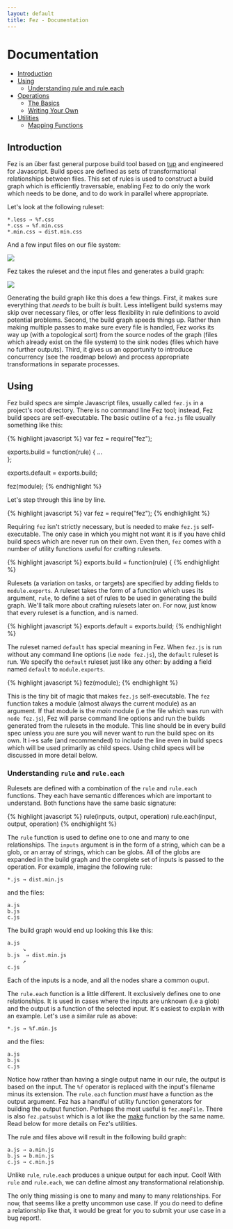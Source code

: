 ```yaml
---
layout: default
title: Fez - Documentation
---
```


Documentation
=============

* <a href="#intro">Introduction</a>
* <a href="#using">Using</a>
  * <a href="#understanding">Understanding rule and rule.each</a>
* <a href="#ops">Operations</a>
  * <a href="#op-basics">The Basics</a>
  * <a href="#op-writing">Writing Your Own</a>
* <a href="#utilities">Utilities</a>
  * <a href="#mapping">Mapping Functions</a>

<a name="intro"></a>
Introduction
------------

Fez is an über fast general purpose build tool based on [tup][2] and engineered for Javascript. Build specs are defined as sets of transformational relationships between files. This set of rules is used to construct a build graph which is efficiently traversable, enabling Fez to do only the work which needs to be done, and to do work in parallel where appropriate.

Let's look at the following ruleset:

    *.less → %f.css
    *.css → %f.min.css
    *.min.css → dist.min.css

And a few input files on our file system:

![](https://dl.dropboxusercontent.com/u/10832827/before.svg)

Fez takes  the ruleset and  the input files and  generates a
build graph:

![](https://dl.dropboxusercontent.com/u/10832827/after.svg)

Generating the build graph like this does a few things. First, it makes sure
everything that *needs* to be built *is* built. Less intelligent build systems
may skip over necessary files, or offer less flexibility in rule definitions to
avoid potential problems. Second, the build graph speeds things up. Rather than
making multiple passes to make sure every file is handled, Fez works its way up
(with a topological sort) from the source nodes of the graph (files which
already exist on the file system) to the sink nodes (files which have no further
outputs). Third, it gives us an opportunity to introduce concurrency (see the
roadmap below) and process appropriate transformations in separate processes.

<a name="using"></a>
Using
-----

Fez build specs are simple Javascript files, usually called `fez.js` in a
project's root directory. There is no command line Fez tool; instead, Fez build
specs are self-executable.  The basic outline of a `fez.js` file usually
something like this:

{% highlight javascript %}
var fez = require("fez");

exports.build = function(rule) {
  ...    		  
};

exports.default = exports.build;

fez(module);
{% endhighlight %}

Let's step through this line by line.

{% highlight javascript %}
var fez = require("fez");
{% endhighlight %}

Requiring `fez` isn't strictly necessary, but is needed to make `fez.js`
self-executable. The only case in which you might not want it is if you have
child build specs which are never run on their own. Even then, `fez` comes with
a number of utility functions useful for crafting rulesets.

{% highlight javascript %}
exports.build = function(rule) {
{% endhighlight %}

Rulesets (a variation on tasks, or targets) are specified by adding fields to
`module.exports`.  A ruleset takes the form of a function which uses its
argument, `rule`, to define a set of rules to be used in generating the build
graph. We'll talk more about crafting rulesets later on. For now, just know that
every ruleset is a function, and is named.

{% highlight javascript %}
exports.default = exports.build;
{% endhighlight %}

The ruleset named `default` has special meaning in Fez. When `fez.js` is run
without any command line options (i.e `node fez.js`), the `default` ruleset is
run.  We specify the `default` ruleset just like any other: by adding a field
named `default` to `module.exports`.

{% highlight javascript %}
fez(module);
{% endhighlight %}

This is the tiny bit of magic that makes `fez.js` self-executable.  The `fez`
function takes a module (almost always the current module) as an argument. If
that module is the *main* module (i.e the file which was run with `node
fez.js`), Fez will parse command line options and run the builds generated from
the rulesets in the module. This line should be in every build spec unless you
are sure you will never want to run the build spec on its own. It i→s safe (and
recommended) to include the line even in build specs which will be used
primarily as child specs. Using child specs will be discussed in more detail
below.

<a name="understanding"></a>
### Understanding `rule` and `rule.each`

Rulesets  are  defined  with  a   combination  of  the  `rule`  and  `rule.each`
functions.  They  each   have  semantic  differences  which   are  important  to
understand. Both functions have the same basic signature:

{% highlight javascript %}
rule(inputs, output, operation)
rule.each(input, output, operation)
{% endhighlight %}

The `rule` function is used to define one to one and many to one
relationships. The `inputs` argument is in the form of a string, which can be a
glob, or an array of strings, which can be globs. All of the globs are expanded
in the build graph and the complete set of inputs is passed to the
operation. For example, imagine the following rule:

    *.js → dist.min.js

and the files:

    a.js
    b.js
    c.js

The build graph would end up looking this like this:

    a.js
         ↘
    b.js  ⇒ dist.min.js
         ↗
    c.js

Each of the inputs is a node, and all the nodes share a common ouput.

The `rule.each` function is a little different.  It exclusively defines one to
one relationships. It is used in cases where the inputs are unknown (i.e a glob)
and the output is a function of the selected input. It's easiest to explain with
an example. Let's use a similar rule as above:

    *.js → %f.min.js

and the files:

    a.js
    b.js
    c.js

Notice how rather than having a single output name in our rule, the output is
based on the input.  The `%f` operator is replaced with the input's filename
minus its extension. The `rule.each` function *must* have a function as the
output argument. Fez has a handful of utility function generators for building
the output function. Perhaps the most useful is `fez.mapFile`. There is also
`fez.patsubst` which is a lot like the [make][1] function by the same name. Read
below for more details on Fez's utilities.

The rule and files above  will result in the following build
graph:

    a.js → a.min.js
    b.js → b.min.js
    c.js → c.min.js

Unlike `rule`, `rule.each` produces a unique output for each input.  Cool! With
`rule` and `rule.each`, we can define almost any transformational relationship.

The only thing missing is one to many and many to many relationships. For now,
that seems like a pretty uncommon use case.  If you do need to define a
relationship like that, it would be great for you to submit your use case in a
bug report!.

[1]: https://www.gnu.org/software/make/
[2]: http://gittup.org/tup/
